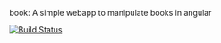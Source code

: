book: A simple webapp to manipulate books in angular

[![Build Status](https://travis-ci.org/duane/book.png?branch=master)](https://travis-ci.org/duane/book)
